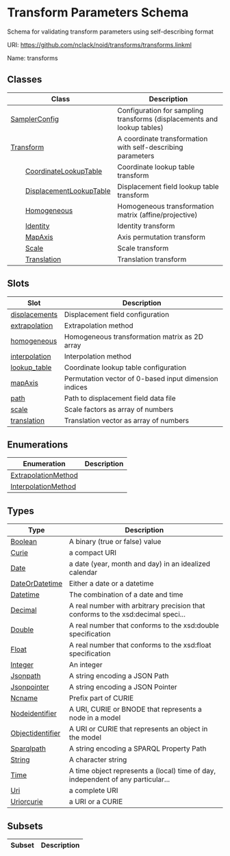 # Transform Parameters Schema

Schema for validating transform parameters using self-describing format

URI: https://github.com/nclack/noid/transforms/transforms.linkml

Name: transforms



## Classes

| Class | Description |
| --- | --- |
| [SamplerConfig](SamplerConfig.md) | Configuration for sampling transforms (displacements and lookup tables) |
| [Transform](Transform.md) | A coordinate transformation with self-describing parameters |
| &nbsp;&nbsp;&nbsp;&nbsp;&nbsp;&nbsp;&nbsp;&nbsp;[CoordinateLookupTable](CoordinateLookupTable.md) | Coordinate lookup table transform |
| &nbsp;&nbsp;&nbsp;&nbsp;&nbsp;&nbsp;&nbsp;&nbsp;[DisplacementLookupTable](DisplacementLookupTable.md) | Displacement field lookup table transform |
| &nbsp;&nbsp;&nbsp;&nbsp;&nbsp;&nbsp;&nbsp;&nbsp;[Homogeneous](Homogeneous.md) | Homogeneous transformation matrix (affine/projective) |
| &nbsp;&nbsp;&nbsp;&nbsp;&nbsp;&nbsp;&nbsp;&nbsp;[Identity](Identity.md) | Identity transform |
| &nbsp;&nbsp;&nbsp;&nbsp;&nbsp;&nbsp;&nbsp;&nbsp;[MapAxis](MapAxis.md) | Axis permutation transform |
| &nbsp;&nbsp;&nbsp;&nbsp;&nbsp;&nbsp;&nbsp;&nbsp;[Scale](Scale.md) | Scale transform |
| &nbsp;&nbsp;&nbsp;&nbsp;&nbsp;&nbsp;&nbsp;&nbsp;[Translation](Translation.md) | Translation transform |



## Slots

| Slot | Description |
| --- | --- |
| [displacements](displacements.md) | Displacement field configuration |
| [extrapolation](extrapolation.md) | Extrapolation method |
| [homogeneous](homogeneous.md) | Homogeneous transformation matrix as 2D array |
| [interpolation](interpolation.md) | Interpolation method |
| [lookup_table](lookup_table.md) | Coordinate lookup table configuration |
| [mapAxis](mapAxis.md) | Permutation vector of 0-based input dimension indices |
| [path](path.md) | Path to displacement field data file |
| [scale](scale.md) | Scale factors as array of numbers |
| [translation](translation.md) | Translation vector as array of numbers |


## Enumerations

| Enumeration | Description |
| --- | --- |
| [ExtrapolationMethod](ExtrapolationMethod.md) |  |
| [InterpolationMethod](InterpolationMethod.md) |  |


## Types

| Type | Description |
| --- | --- |
| [Boolean](Boolean.md) | A binary (true or false) value |
| [Curie](Curie.md) | a compact URI |
| [Date](Date.md) | a date (year, month and day) in an idealized calendar |
| [DateOrDatetime](DateOrDatetime.md) | Either a date or a datetime |
| [Datetime](Datetime.md) | The combination of a date and time |
| [Decimal](Decimal.md) | A real number with arbitrary precision that conforms to the xsd:decimal speci... |
| [Double](Double.md) | A real number that conforms to the xsd:double specification |
| [Float](Float.md) | A real number that conforms to the xsd:float specification |
| [Integer](Integer.md) | An integer |
| [Jsonpath](Jsonpath.md) | A string encoding a JSON Path |
| [Jsonpointer](Jsonpointer.md) | A string encoding a JSON Pointer |
| [Ncname](Ncname.md) | Prefix part of CURIE |
| [Nodeidentifier](Nodeidentifier.md) | A URI, CURIE or BNODE that represents a node in a model |
| [Objectidentifier](Objectidentifier.md) | A URI or CURIE that represents an object in the model |
| [Sparqlpath](Sparqlpath.md) | A string encoding a SPARQL Property Path |
| [String](String.md) | A character string |
| [Time](Time.md) | A time object represents a (local) time of day, independent of any particular... |
| [Uri](Uri.md) | a complete URI |
| [Uriorcurie](Uriorcurie.md) | a URI or a CURIE |


## Subsets

| Subset | Description |
| --- | --- |
